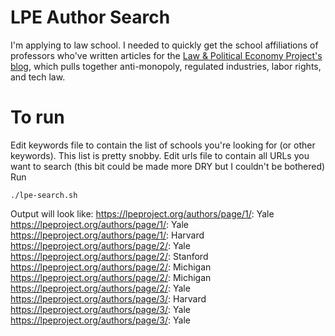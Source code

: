 # LPE Author Search

I'm applying to law school. I needed to quickly get the school affiliations of professors who've written articles
for the [Law & Political Economy Project's blog](https://lpeproject.org/), which pulls together anti-monopoly,
regulated industries, labor rights, and tech law.

# To run 
Edit keywords file to contain the list of schools you're looking for (or other keywords). This list is pretty snobby.
Edit urls file to contain all URLs you want to search (this bit could be made more DRY but I couldn't be bothered)
Run
```
./lpe-search.sh
```
Output will look like:
https://lpeproject.org/authors/page/1/: Yale
https://lpeproject.org/authors/page/1/: Yale
https://lpeproject.org/authors/page/1/: Harvard
https://lpeproject.org/authors/page/2/: Yale
https://lpeproject.org/authors/page/2/: Stanford
https://lpeproject.org/authors/page/2/: Michigan
https://lpeproject.org/authors/page/2/: Michigan
https://lpeproject.org/authors/page/2/: Yale
https://lpeproject.org/authors/page/3/: Harvard
https://lpeproject.org/authors/page/3/: Yale
https://lpeproject.org/authors/page/3/: Yale
